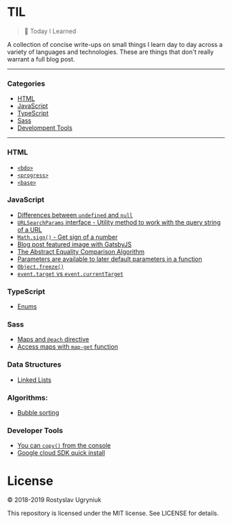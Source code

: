 # TIL

> 📝 Today I Learned

A collection of concise write-ups on small things I learn day to day across a variety of languages and technologies.
These are things that don't really warrant a full blog post.

---

### Categories

- [HTML](#HTML)
- [JavaScript](#javascript)
- [TypeScript](#typescript)
- [Sass](#sass)
- [Develompent Tools](#development-tools)

---

### HTML

- [`<bdo>`](/html/26-01-19-bdo-tag.md)
- [`<progress>`](/html/progress/progress.md)
- [`<base>`](/html/09-06-19-base-tag.md)

### JavaScript

- [Differences between `undefined` and `null`](/javascript/differences-between-undefined-and-null.md)
- [`URLSearchParams` interface - Utility method to work with the query string of a URL](/javascript/URLSearchParams.md)
- [`Math.sign()` - Get sign of a number](/javascript/Math-Sign.md)
- [Blog post featured image with GatsbyJS](/javascript/gatsby-featured-post-image.md)
- [The Abstract Equality Comparison Algorithm](/javascript/19-01-19-the-abstract-equality-comparison-algorithm.md)
- [Parameters are available to later default parameters in a function](/javascript/31-01-19-parameters-are-available-to-later-default-parameters.md)
- [`Object.freeze()`](/javascript/Object-freeze.md)
- [`event.target` vs `event.currentTarget`](/javascript/target-vs-currentTarget.md)

### TypeScript

- [Enums](/typescript/enums.md)

### Sass

- [Maps and `@each` directive](/sass/maps.md)
- [Access maps with `map-get` function](/sass/access-maps.md)

### Data Structures

- [Linked Lists](./data-structures/linked-list/linked-list.md)

### Algorithms:

- [Bubble sorting](/algorithms/bubble-sorting.md)

### Developer Tools

- [You can `copy()` from the console](/development-tools/07-02-19-devtools-copy.md)
- [Google cloud SDK quick install](/development-tools/google-sdk-installation.md)

# License

© 2018-2019 Rostyslav Ugryniuk

This repository is licensed under the MIT license. See LICENSE for details.
